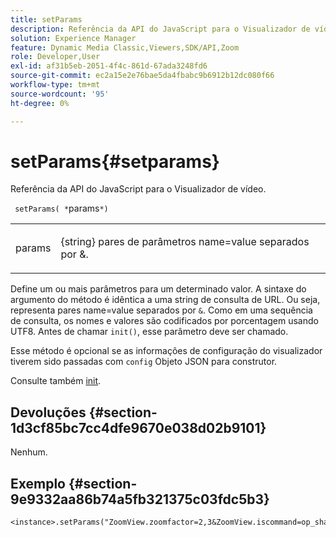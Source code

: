 ```yaml
---
title: setParams
description: Referência da API do JavaScript para o Visualizador de vídeo.
solution: Experience Manager
feature: Dynamic Media Classic,Viewers,SDK/API,Zoom
role: Developer,User
exl-id: af31b5eb-2051-4f4c-861d-67ada3248fd6
source-git-commit: ec2a15e2e76bae5da4fbabc9b6912b12dc080f66
workflow-type: tm+mt
source-wordcount: '95'
ht-degree: 0%

---
```


# setParams{#setparams}

Referência da API do JavaScript para o Visualizador de vídeo.

` setParams( *`params`*)`

<table id="table_896DFF34A68A403DB93A6D597461A573"> 
 <tbody> 
  <tr> 
   <td colname="col1"> <p> <span class="codeph"> <span class="varname"> params</span> </span> </p> </td> 
   <td colname="col2"> <p> <span class="codeph"> {string}</span> pares de parâmetros name=value separados por <span class="codeph"> &amp;</span>. </p> </td> 
  </tr> 
 </tbody> 
</table>

Define um ou mais parâmetros para um determinado valor. A sintaxe do argumento do método é idêntica a uma string de consulta de URL. Ou seja, representa pares name=value separados por `&`. Como em uma sequência de consulta, os nomes e valores são codificados por porcentagem usando UTF8. Antes de chamar `init()`, esse parâmetro deve ser chamado.

Esse método é opcional se as informações de configuração do visualizador tiverem sido passadas com `config` Objeto JSON para construtor.

Consulte também [init](../../../c-html5-s7-aem-asset-viewers/c-html5-20-zoom-viewer-about/c-html5-20-zoom-viewer-javascriptapiref/r-html5-zoom-viewer-20-javascriptapiref-init.md#reference-aee94dd92a28410784f7a1792e28683b).

## Devoluções {#section-1d3cf85bc7cc4dfe9670e038d02b9101}

Nenhum.

## Exemplo {#section-9e9332aa86b74a5fb321375c03fdc5b3}

```
<instance>.setParams("ZoomView.zoomfactor=2,3&ZoomView.iscommand=op_sharpen%3d1")
```
